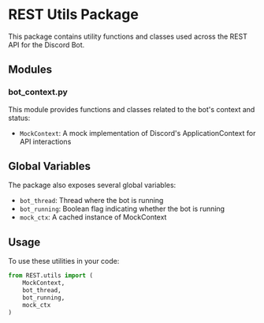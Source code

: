 # REST Utils Package

This package contains utility functions and classes used across the REST API for the Discord Bot.

## Modules

### bot_context.py

This module provides functions and classes related to the bot's context and status:

- `MockContext`: A mock implementation of Discord's ApplicationContext for API interactions

## Global Variables

The package also exposes several global variables:

- `bot_thread`: Thread where the bot is running
- `bot_running`: Boolean flag indicating whether the bot is running
- `mock_ctx`: A cached instance of MockContext

## Usage

To use these utilities in your code:

```python
from REST.utils import (
    MockContext,
    bot_thread,
    bot_running,
    mock_ctx
)
``` 